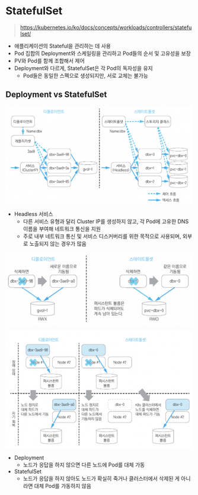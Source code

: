 # StatefulSet

> https://kubernetes.io/ko/docs/concepts/workloads/controllers/statefulset/

- 애플리케이션의 Stateful을 관리하는 데 사용
- Pod 집합의 Deployment와 스케일링을 관리하고 Pod들의 순서 및 고유성을 보장
- PV와 Pod를 함께 조합해서 제어
- Deployment와 다르게, StatefulSet은 각 Pod의 독자성을 유지
	- Pod들은 동일한 스펙으로 생성되지만, 서로 교체는 불가능

## Deployment vs StatefulSet

![sfs](https://github.com/seungwonbased/TIL/blob/main/K8s/assets/sfs1.png)
- Headless 서비스
	- 다른 서비스 유형과 달리 Cluster IP를 생성하지 않고, 각 Pod에 고유한 DNS 이름을 부여해 네트워크 통신을 지원
	- 주로 내부 네트워크 통신 및 서비스 디스커버리를 위한 목적으로 사용되며, 외부로 노출되지 않는 경우가 많음

![sfs](https://github.com/seungwonbased/TIL/blob/main/K8s/assets/sfs2.png)

![sfs](https://github.com/seungwonbased/TIL/blob/main/K8s/assets/sfs3.png)
- Deployment
	- 노드가 응답을 하지 않으면 다른 노드에 Pod를 대체 가동
- StatefulSet
	- 노드가 응답을 하지 않아도 노드가 확실히 죽거나 클러스터에서 삭제된 게 아니라면 대체 Pod를 가동하지 않음

